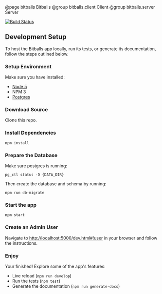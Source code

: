 @page bitballs Bitballs
@group bitballs.client Client
@group bitballs.server Server

[![Build Status](https://travis-ci.org/donejs/bitballs.svg?branch=master)](https://travis-ci.org/donejs/bitballs)


## Development Setup

To host the Bitballs app locally, run its tests, or generate its documentation,
follow the steps outlined below.

### Setup Environment

Make sure you have installed:

- [Node 5](https://nodejs.org/en/download/)
- NPM 3
- [Postgres](http://www.postgresql.org/)

### Download Source

Clone this repo.

### Install Dependencies

```
npm install
```

### Prepare the Database

Make sure postgres is running:

```
pg_ctl status -D {DATA_DIR}
```

Then create the database and schema by running:

```
npm run db-migrate
```

### Start the app

```
npm start
```

### Create an Admin User

Navigate to [http://localhost:5000/dev.html#!user](http://localhost:5000/dev.html#!user)
in your browser and follow the instructions.

### Enjoy

Your finished! Explore some of the app's features:

- Live reload (`npm run develop`)
- Run the tests (`npm test`)
- Generate the documentation (`npm run generate-docs`)

